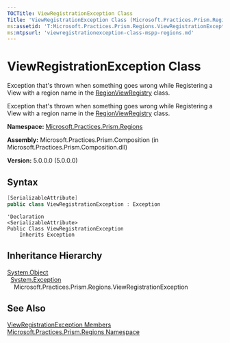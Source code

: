 ```yaml
---
TOCTitle: ViewRegistrationException Class
Title: 'ViewRegistrationException Class (Microsoft.Practices.Prism.Regions)'
ms:assetid: 'T:Microsoft.Practices.Prism.Regions.ViewRegistrationException'
ms:mtpsurl: 'viewregistrationexception-class-mspp-regions.md'
---
```



# ViewRegistrationException Class

Exception that's thrown when something goes wrong while Registering a View with a region name in the [RegionViewRegistry](/patterns-practices/reference/regionviewregistry-class-mspp-regions) class.

Exception that's thrown when something goes wrong while Registering a View with a region name in the [RegionViewRegistry](/patterns-practices/reference/regionviewregistry-class-mspp-regions) class.

**Namespace:** [Microsoft.Practices.Prism.Regions](/patterns-practices/reference/mspp-regions-namespace)

**Assembly:** Microsoft.Practices.Prism.Composition (in Microsoft.Practices.Prism.Composition.dll)

**Version:** 5.0.0.0 (5.0.0.0)

## Syntax
```C#
[SerializableAttribute]
public class ViewRegistrationException : Exception
```
```VB
'Declaration
<SerializableAttribute>
Public Class ViewRegistrationException
	Inherits Exception
```

## Inheritance Hierarchy

[System.Object](http://msdn.microsoft.com/en-us/library/e5kfa45b)  
  [System.Exception](http://msdn2.microsoft.com/en-us/library/c18k6c59)  
    Microsoft.Practices.Prism.Regions.ViewRegistrationException

## See Also

[ViewRegistrationException Members](/patterns-practices/reference/viewregistrationexception-members-mspp-regions)<br/>
[Microsoft.Practices.Prism.Regions Namespace](/patterns-practices/reference/mspp-regions-namespace)<br/>